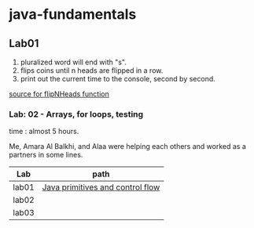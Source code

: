 # java-fundamentals

## Lab01
1.  pluralized word will end with "s".
2. flips coins until n heads are flipped in a row.
3. print out the current time to the console, second by second.

[source for flipNHeads function](w3school)


### Lab: 02 -  Arrays, for loops, testing
time : almost 5 hours.

Me, Amara Al Balkhi, and Alaa were helping each others and worked as a partners in some lines.

<!-- Testing
Use JUnit to write at least one test for each of the Feature Tasks.
Your tests should ensure that each of your methods work correctly.

Submission Instructions
Continue working in your repository for the first 5 labs.
Work on a non-master branch and make commits appropriately.
Ensure that you can run ./gradlew test inside of your basiclibrary directory to test your work.
Update your root README file to include the work you did today.
Create a pull request to your master branch with your work for this lab.
Submit the link to that pull request on Canvas. Add a comment with the amount of time you spent on this assignment. -->

| Lab |             path                             |
|-----|----------------------------------------------|
|lab01|[Java primitives and control flow](basics/Main.java)|
|lab02|     |
|lab03|     |

